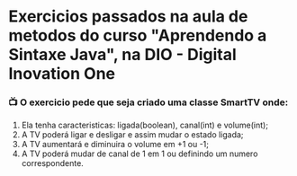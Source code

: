 # Exercicios passados na aula de metodos do curso "Aprendendo a Sintaxe Java", na DIO - Digital Inovation One

 ### 📺 O exercicio pede que seja criado uma classe SmartTV onde: 
  
  1. Ela tenha caracteristicas: ligada(boolean), canal(int) e volume(int);
  2. A TV poderá ligar e desligar e assim mudar o estado ligada;
  3. A TV aumentará e diminuira o volume em +1 ou -1; 
  4. A TV poderá mudar de canal de 1 em 1 ou definindo um numero correspondente.
